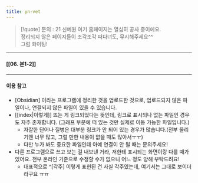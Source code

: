 ```yaml
---
title: yn-vet
---
```


>[!quote] 문의 : 21 신예원
> 여기 홈페이지는 열심히 공사 중이에요.<br>
> 정리되지 않은 페이지들이 조각조각 떠다녀도, 무시해주세요^^<br>
> 그럼 화이팅!

---

#### [[06. 본1-2]]

---

#### 이용 참고
- [Obsidian] 이라는 프로그램에 정리한 것을 업로드한 것으로, 업로드되지 않은 파일이나, 연결되지 않은 파일이 있을 수 있습니다.
- [[index|이렇게]] 뜨는 게 링크되었다는 뜻인데, 링크로 표시되나 없는 파일인 경우도 자주 존재합니다. (그래프 부분에 떠 있는 것만 실제로 이동 가능한 파일입니다.)
     - 자잘한 단어나 질병은 대부분 링크가 안 되어 있는 경우가 많습니다.(전부 올리기엔 너무 많고, 그럴 만한 내용이 없을 때도 많아서ㅜㅜ) 
     - 다만 누가 봐도 중요한 파일인데 아예 연결이 안 될 때는 문의주세요!
- 다른 프로그램으로 쓰고 보는 걸 내보낸 거라, 저한테 표시되는 화면이랑 다를 때가 있어요. 전부 온라인 기준으로 수정할 수가 없으니 어느 정도 양해 부탁드려요!
    - 대표적으로 ^[각주] 이렇게 표현된 건 사실 각주였는데, 여기서는 그대로 보이더라구요 ㅠㅠ